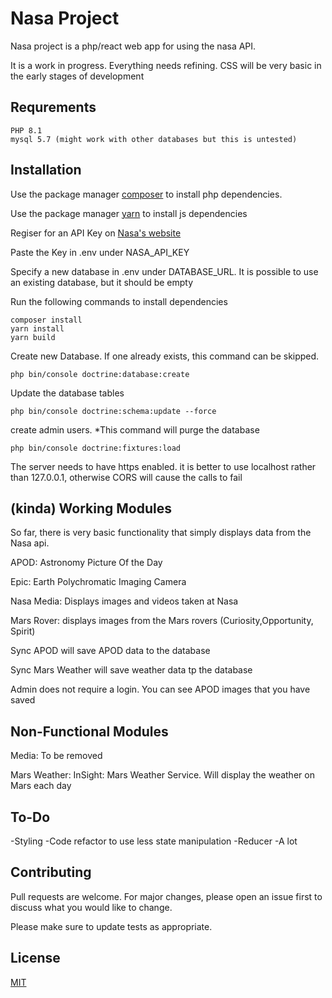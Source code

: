 # Nasa Project

Nasa project is a php/react web app for using the nasa API.

It is a work in progress. Everything needs refining. CSS will be very basic in the early stages of development

## Requrements
```
PHP 8.1
mysql 5.7 (might work with other databases but this is untested)
```

## Installation

Use the package manager [composer](https://getcomposer.org) to install php dependencies.

Use the package manager [yarn](https://yarnpkg.com) to install js dependencies 

Regiser for an API Key on [Nasa's website](https://api.nasa.gov)

Paste the Key in .env under NASA_API_KEY

Specify a new database in .env under DATABASE_URL. It is possible to use an existing database, but it should be empty


Run the following commands to install dependencies
```
composer install
yarn install
yarn build
```

Create new Database. If one already exists, this command can be skipped.
```
php bin/console doctrine:database:create
```
Update the database tables
```
php bin/console doctrine:schema:update --force
```
create admin users. *This command will purge the database
```
php bin/console doctrine:fixtures:load
```

The server needs to have https enabled. it is better to use localhost rather than 127.0.0.1, otherwise CORS will cause the calls to fail

## (kinda) Working  Modules
So far, there is very basic functionality that simply displays data from the Nasa api.

APOD: Astronomy Picture Of the Day

Epic: Earth Polychromatic Imaging Camera

Nasa Media: Displays images and videos taken at Nasa

Mars Rover: displays images from the Mars rovers (Curiosity,Opportunity, Spirit)

Sync APOD will save APOD data to the database

Sync Mars Weather will save weather data tp the database

Admin does not require a login. You can see APOD images that you have saved

## Non-Functional Modules
Media: To be removed

Mars Weather: InSight: Mars Weather Service. Will display the weather on Mars each day

## To-Do
-Styling
-Code refactor to use less state manipulation
-Reducer
-A lot
## Contributing

Pull requests are welcome. For major changes, please open an issue first
to discuss what you would like to change.

Please make sure to update tests as appropriate.

## License

[MIT](https://choosealicense.com/licenses/mit/)
